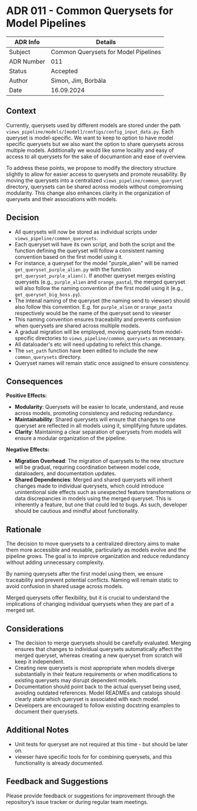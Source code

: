 # ADR 011 - Common Querysets for Model Pipelines


| ADR Info            | Details                           |
|---------------------|-----------------------------------|
| Subject             | Common Querysets for Model Pipelines |
| ADR Number          | 011                               |
| Status              | Accepted                          |
| Author              | Simon, Jim, Borbála               |
| Date                | 16.09.2024                        |

## Context
Currently, querysets used by different models are stored under the path `views_pipeline/models/[model]/configs/config_input_data.py`. Each queryset is model-specific. We want to keep to option to have model specific querysets but we also want the option to share querysets across multiple models. Additionally we would like some locality and easy of access to all querysets for the sake of documantion and ease of overview.

To address these points, we propose to modify the directory structure slightly to allow for easier access to querysets and promote reusability. By moving the querysets into a centralized `views_pipeline/common_queryset` directory, querysets can be shared across models without compromising modularity. This change also enhances clarity in the organization of querysets and their associations with models.

## Decision
- All querysets will now be stored as individual scripts under `views_pipeline/common_querysets`. 
- Each queryset will have its own script, and both the script and the function defining the queryset will follow a consistent naming convention based on the first model using it.
- For instance, a queryset for the model "purple_alien" will be named `get_queryset_purple_alien.py` with the function `get_queryset_purple_alien()`. If another queryset merges existing querysets (e.g., `purple_alien` and `orange_pasta`), the merged queryset will also follow the naming convention of the first model using it (e.g., `get_queryset_big_boss.py`).
- The intenal naming of the queryset (the naming send to viewser) should also follow this convention. E.g. for `purple_alien` or `orange_pasta` respectively would be the name of the queryset send to viewser 
- This naming convention ensures traceability and prevents confusion when querysets are shared across multiple models.
- A gradual migration will be employed, moving querysets from model-specific directories to `views_pipeline/common_querysets` as necessary.
- All dataloader's etc will need updating to refelct this change. 
- The `set_path` function have been edited to include the new `common_querysets` directory.
- Queryset names will remain static once assigned to ensure consistency.

## Consequences
**Positive Effects:**
- **Modularity**: Querysets will be easier to locate, understand, and reuse across models, promoting consistency and reducing redundancy.
- **Maintainability**: Shared querysets will ensure that changes to one queryset are reflected in all models using it, simplifying future updates.
- **Clarity**: Maintaining a clear separation of querysets from models will ensure a modular organization of the pipeline.

**Negative Effects:**
- **Migration Overhead**: The migration of querysets to the new structure will be gradual, requiring coordination between model code, dataloaders, and documentation updates.
- **Shared Dependencies**: Merged and shared querysets will inherit changes made to individual querysets, which could introduce unintentional side effects such as unexpected feature transformations or data discrepancies in models using the merged queryset. This is inherently a feature, but one that could led to bugs. As such, developer should be cautious and mindful about functionality.  

## Rationale
The decision to move querysets to a centralized directory aims to make them more accessible and reusable, particularly as models evolve and the pipeline grows. The goal is to improve organization and reduce redundancy without adding unnecessary complexity.

By naming querysets after the first model using them, we ensure traceability and prevent potential conflicts. Naming will remain static to avoid confusion in shared usage across models.

Merged querysets offer flexibility, but it is crucial to understand the implications of changing individual querysets when they are part of a merged set.

## Considerations
- The decision to merge querysets should be carefully evaluated. Merging ensures that changes to individual querysets automatically affect the merged queryset, whereas creating a new queryset from scratch will keep it independent.
- Creating new querysets is most appropriate when models diverge substantially in their feature requirements or when modifications to existing querysets may disrupt dependent models.
- Documentation should point back to the actual queryset being used, avoiding outdated references. Model READMEs and catalogs should clearly state which queryset is associated with each model.
- Developers are encouraged to follow existing docstring examples to document their querysets.

## Additional Notes
- Unit tests for queryset are not required at this time - but should be later on.
- viewser have specific tools for for combining querysets, and this functionality is already documented.

## Feedback and Suggestions
Please provide feedback or suggestions for improvement through the repository’s issue tracker or during regular team meetings.
